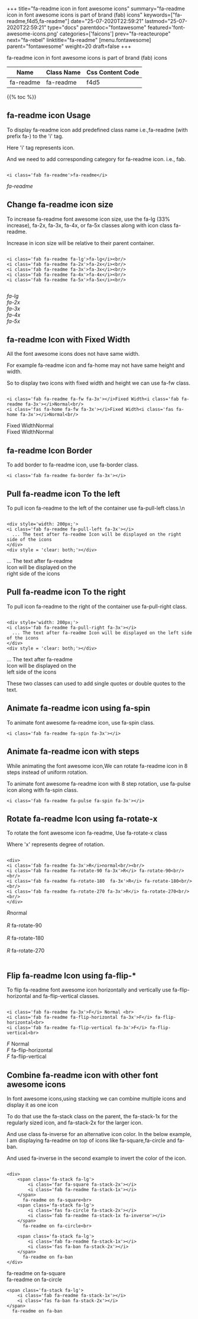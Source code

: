 +++
title="fa-readme icon in font awesome icons"
summary="fa-readme icon in font awesome icons is part of brand (fab) icons"
keywords=["fa-readme,f4d5,fa-readme"]
date="25-07-2020T22:59:21"
lastmod="25-07-2020T22:59:21"
type="docs"
parentdoc="fontawesome"
featured='font-awesome-icons.png'
categories=['faicons']
prev="fa-reacteurope"
next="fa-rebel"
linktitle="fa-readme"
[menu.fontawesome]
parent="fontawesome"
weight=20
draft=false
+++


fa-readme icon in font awesome icons is part of brand (fab) icons

<div class='table-responsive'><table class='table'><thead><tr><th>Name</th><th>Class Name</th><th>Css Content Code</th></tr></thead><tbody><tr><td>fa-readme</td><td>fa-readme</td><td>f4d5</td></tr></tbody></table></div>


{{% toc %}}


## fa-readme icon Usage

To display fa-readme icon add predefined class name i.e.,fa-readme (with prefix fa-) to the 'i' tag.

Here 'i' tag represents icon.

And we need to add corresponding category for fa-readme icon. i.e., fab.


```

<i class='fab fa-readme'>fa-readme</i>
```

<i class='fab fa-readme'>fa-readme</i>




## Change fa-readme icon size
To increase fa-readme font awesome icon size, use the fa-lg (33% increase), fa-2x, fa-3x, fa-4x, or fa-5x classes along with icon class fa-readme.

Increase in icon size will be relative to their parent container. 

```

<i class='fab fa-readme fa-lg'>fa-lg</i><br/>
<i class='fab fa-readme fa-2x'>fa-2x</i><br/>
<i class='fab fa-readme fa-3x'>fa-3x</i><br/>
<i class='fab fa-readme fa-4x'>fa-4x</i><br/>
<i class='fab fa-readme fa-5x'>fa-5x</i><br/>
            
```

<i class='fab fa-readme fa-lg'>fa-lg</i><br/>
<i class='fab fa-readme fa-2x'>fa-2x</i><br/>
<i class='fab fa-readme fa-3x'>fa-3x</i><br/>
<i class='fab fa-readme fa-4x'>fa-4x</i><br/>
<i class='fab fa-readme fa-5x'>fa-5x</i><br/>
            



## fa-readme Icon with Fixed Width 

All the font awesome icons does not have same width.

For example fa-readme icon and fa-home may not have same height and width.

So to display two icons with fixed width and height we can use fa-fw class.


```

<i class='fab fa-readme fa-fw fa-3x'></i>Fixed Width<i class='fab fa-readme fa-3x'></i>Normal<br/>
<i class='fas fa-home fa-fw fa-3x'></i>Fixed Width<i class='fas fa-home fa-3x'></i>Normal<br/>
```

<i class='fab fa-readme fa-fw fa-3x'></i>Fixed Width<i class='fab fa-readme fa-3x'></i>Normal<br/>
<i class='fas fa-home fa-fw fa-3x'></i>Fixed Width<i class='fas fa-home fa-3x'></i>Normal<br/>



## fa-readme Icon Border 

To add border to fa-readme icon, use fa-border class.


```
<i class='fab fa-readme fa-border fa-3x'></i>

```
<i class='fab fa-readme fa-border fa-3x'></i>





## Pull fa-readme icon To the left

To pull icon fa-readme to the left of the container use fa-pull-left class.\n

```

<div style='width: 200px;'>
<i class='fab fa-readme fa-pull-left fa-3x'></i>
  ... The text after fa-readme Icon will be displayed on the right side of the icons
</div>
<div style = 'clear: both;'></div>
```

<div style='width: 200px;'>
<i class='fab fa-readme fa-pull-left fa-3x'></i>
  ... The text after fa-readme Icon will be displayed on the right side of the icons
</div>
<div style = 'clear: both;'></div>




## Pull fa-readme icon To the right
To pull icon fa-readme to the right of the container use fa-pull-right class.

```

<div style='width: 200px;'>
<i class='fab fa-readme fa-pull-right fa-3x'></i>
  ... The text after fa-readme Icon will be displayed on the left side of the icons
</div>
<div style = 'clear: both;'></div>
```

<div style='width: 200px;'>
<i class='fab fa-readme fa-pull-right fa-3x'></i>
  ... The text after fa-readme Icon will be displayed on the left side of the icons
</div>
<div style = 'clear: both;'></div>

These two classes can used to add single quotes or double quotes to the text.


## Animate fa-readme icon using fa-spin
To animate font awesome fa-readme icon, use fa-spin class.

```
<i class='fab fa-readme fa-spin fa-3x'></i>
```
<i class='fab fa-readme fa-spin fa-3x'></i>




## Animate fa-readme icon with steps
While animating the font awesome icon,We can rotate fa-readme icon in 8 steps instead of uniform rotation.

To animate font awesome fa-readme icon with 8 step rotation, use fa-pulse icon along with fa-spin class.


```
<i class='fab fa-readme fa-pulse fa-spin fa-3x'></i>

```
<i class='fab fa-readme fa-pulse fa-spin fa-3x'></i>





## Rotate fa-readme Icon using fa-rotate-x
To rotate the font awesome icon fa-readme, Use fa-rotate-x class

Where 'x' represents degree of rotation.


```

<div>
<i class='fab fa-readme fa-3x'>R</i>normal<br/><br/>
<i class='fab fa-readme fa-rotate-90 fa-3x'>R</i> fa-rotate-90<br/><br/> 
<i class='fab fa-readme fa-rotate-180  fa-3x'>R</i> fa-rotate-180<br/><br/> 
<i class='fab fa-readme fa-rotate-270 fa-3x'>R</i> fa-rotate-270<br/><br/>
</div>
```

<div>
<i class='fab fa-readme fa-3x'>R</i>normal<br/><br/>
<i class='fab fa-readme fa-rotate-90 fa-3x'>R</i> fa-rotate-90<br/><br/> 
<i class='fab fa-readme fa-rotate-180  fa-3x'>R</i> fa-rotate-180<br/><br/> 
<i class='fab fa-readme fa-rotate-270 fa-3x'>R</i> fa-rotate-270<br/><br/>
</div>




## Flip fa-readme Icon using fa-flip-*
To flip fa-readme font awesome icon horizontally and vertically use fa-flip-horizontal and fa-flip-vertical classes. 

```

<i class='fab fa-readme fa-3x'>F</i> Normal <br>
<i class='fab fa-readme fa-flip-horizontal fa-3x'>F</i> fa-flip-horizontal<br>
<i class='fab fa-readme fa-flip-vertical fa-3x'>F</i> fa-flip-vertical<br>
```

<i class='fab fa-readme fa-3x'>F</i> Normal <br>
<i class='fab fa-readme fa-flip-horizontal fa-3x'>F</i> fa-flip-horizontal<br>
<i class='fab fa-readme fa-flip-vertical fa-3x'>F</i> fa-flip-vertical<br>




## Combine fa-readme icon with other font awesome icons
In font awesome icons,using stacking we can combine multiple icons and display it as one icon 

To do that use the fa-stack class on the parent, the fa-stack-1x for the regularly sized icon, and fa-stack-2x for the larger icon.

And use class fa-inverse for an alternative icon color. 
In the below example, I am displaying fa-readme on top of icons like fa-square,fa-circle and fa-ban.

And used fa-inverse in the second example to invert the color of the icon.

```

<div>
    <span class='fa-stack fa-lg'>
        <i class='far fa-square fa-stack-2x'></i>
        <i class='fab fa-readme fa-stack-1x'></i>
    </span>
      fa-readme on fa-square<br>
    <span class='fa-stack fa-lg'>
        <i class='fas fa-circle fa-stack-2x'></i>
        <i class='fab fa-readme fa-stack-1x fa-inverse'></i>
    </span>
      fa-readme on fa-circle<br>

    <span class='fa-stack fa-lg'>
        <i class='fab fa-readme fa-stack-1x'></i>
        <i class='fas fa-ban fa-stack-2x'></i>
    </span>
      fa-readme on fa-ban
</div>
```

<div>
    <span class='fa-stack fa-lg'>
        <i class='far fa-square fa-stack-2x'></i>
        <i class='fab fa-readme fa-stack-1x'></i>
    </span>
      fa-readme on fa-square<br>
    <span class='fa-stack fa-lg'>
        <i class='fas fa-circle fa-stack-2x'></i>
        <i class='fab fa-readme fa-stack-1x fa-inverse'></i>
    </span>
      fa-readme on fa-circle<br>

    <span class='fa-stack fa-lg'>
        <i class='fab fa-readme fa-stack-1x'></i>
        <i class='fas fa-ban fa-stack-2x'></i>
    </span>
      fa-readme on fa-ban
</div>






